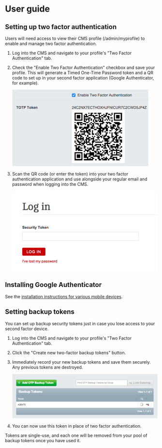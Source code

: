 # User guide

## Setting up two factor authentication
Users will need access to view their CMS profile (/admin/myprofile) to enable and manage two factor authentication.

1. Log into the CMS and navigate to your profile's "Two Factor Authentication" tab.
2. Check the "Enable Two Factor Authentication" checkbox and save your profile. This will generate a Timed One-Time Password token and a QR code to set up in your second factor application (Google Authenticator, for example).

    ![2FA token and QR code](_images/2fa-token-qr.png)

3. Scan the QR code (or enter the token) into your two factor authentication application and use alongside your regular email and password when logging into the CMS.

    ![Security token prompt](_images/2fa-login.png)

## Installing Google Authenticator
See the [installation instructions for various mobile devices](https://support.google.com/accounts/answer/1066447?hl=en).

## Setting backup tokens
You can set up backup security tokens just in case you lose access to your second factor device.

1. Log into the CMS and navigate to your profile's "Two Factor Authentication" tab.
2. Click the "Create new two-factor backup tokens" button.
3. Immediately record your new backup tokens and save them securely. Any previous tokens are destroyed.

    ![Backup tokens](_images/2fa-backup.png)

4. You can now use this token in place of two factor authentication.

Tokens are single-use, and each one will be removed from your pool of backup tokens once you have used it.
